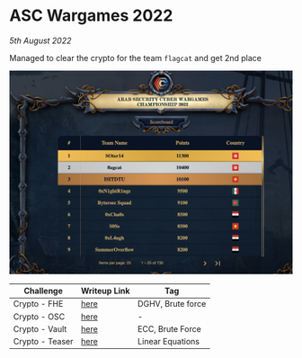 # ASC Wargames 2022

<em>5th August 2022</em>

Managed to clear the crypto for the team `flagcat` and get 2nd place

![score](./images/score.png)

| Challenge       | Writeup Link        | Tag               |
| --------------- | ------------------- | ----------------- |
| Crypto - FHE    | [here](./FHE.md)    | DGHV, Brute force |
| Crypto - OSC    | [here](./OSC.md)    | -                 |
| Crypto - Vault  | [here](./Vault.md)  | ECC, Brute Force  |
| Crypto - Teaser | [here](./Teaser.md) | Linear Equations  |
